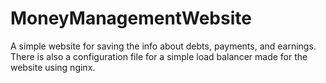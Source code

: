 # MoneyManagementWebsite
A simple website for saving the info about debts, payments, and earnings. There is also a configuration file for a simple load balancer made for the website using nginx.
